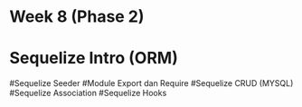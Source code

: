 # Week 8 (Phase 2)
# Sequelize Intro (ORM)
#Sequelize Seeder
#Module Export dan Require
#Sequelize CRUD (MYSQL)
#Sequelize Association
#Sequelize Hooks


